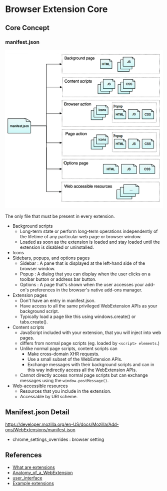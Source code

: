 # Browser Extension Core

## Core Concept

### manifest.json

![webextension-anatomy](./img/webextension-anatomy.png)

The only file that must be present in every extension.

- Background scripts
  - Long-term state or perform long-term operations independently of the lifetime of any particular web page or browser window.
  - Loaded as soon as the extension is loaded and stay loaded until the extension is disabled or uninstalled.
- Icons
- Sidebars, popups, and options pages
  - Sidebar : A pane that is displayed at the left-hand side of the browser window.
  - Popup : A dialog that you can display when the user clicks on a toolbar button or address bar button.
  - Options : A page that's shown when the user accesses your add-on's preferences in the browser's native add-ons manager. 
- Extension pages
  - Don't have an entry in manifest.json.
  - Have access to all the same privileged WebExtension APIs as your background script.
  - Typically load a page like this using windows.create() or tabs.create().
- Content scripts
  - JavaScript included with your extension, that you will inject into web pages.
  - differs from normal page scripts (eg. loaded by `<script> elements`.)
  - Unlike normal page scripts, content scripts can
    - Make cross-domain XHR requests.
    - Use a small subset of the WebExtension APIs.
    - Exchange messages with their background scripts and can in this way indirectly access all the WebExtension APIs.
  - Cannot directly access normal page scripts but can exchange messages using the `window.postMessage()`.
- Web-accessible resources
  - Resources that you include in the extension.
  - Accessable by URI scheme.

## Manifest.json Detail

https://developer.mozilla.org/en-US/docs/Mozilla/Add-ons/WebExtensions/manifest.json

- chrome_settings_overrides : browser setting

## References

- [What are extensions](https://developer.mozilla.org/en-US/docs/Mozilla/Add-ons/WebExtensions/What_are_WebExtensions)
- [Anatomy_of_a_WebExtension](https://developer.mozilla.org/en-US/docs/Mozilla/Add-ons/WebExtensions/Anatomy_of_a_WebExtension)
- [user_interface](https://developer.mozilla.org/en-US/docs/Mozilla/Add-ons/WebExtensions/user_interface)
- [Example extensions](https://developer.mozilla.org/en-US/docs/Mozilla/Add-ons/WebExtensions/Examples)
